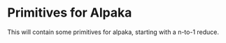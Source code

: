 # Primitives for Alpaka
This will contain some primitives for alpaka, starting with a n-to-1 reduce.
